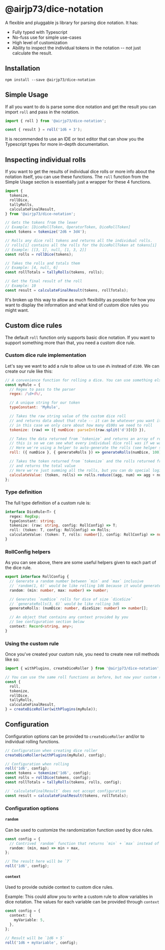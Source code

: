 # @airjp73/dice-notation

A flexible and pluggable js library for parsing dice notation. It has:

- Fully typed with Typescript
- No-fuss use for simple use-cases
- High level of customization
- Ability to inspect the individual tokens in the notation -- not just calculate the result.

## Installation

```
npm install --save @airjp73/dice-notation
```

## Simple Usage

If all you want to do is parse some dice notation and get the result you can import `roll` and pass in the notation.

```js
import { roll } from '@airjp73/dice-notation';

const { result } = roll('1d6 + 3');
```

It is recommended to use an IDE or text editor that can show you the Typescript types for more in-depth documentation.

## Inspecting individual rolls

If you want to get the results of individual dice rolls or more info about the notation itself, you can use these functions.
The `roll` function from the Simple Usage section is essentially just a wrapper for these 4 functions.

```js
import {
  tokenize,
  rollDice,
  tallyRolls,
  calculateFinalResult,
} from '@airjp73/dice-notation';

// Gets the tokens from the lexer
// Example: [DiceRollToken, OperatorToken, DiceRollToken]
const tokens = tokenize('2d6 + 3d4');

// Rolls any dice roll tokens and returns all the individual rolls.
// rolls[i] contains all the rolls for the DiceRollToken at tokens[i]
// Example: [[3, 1], null, [1, 3, 2]]
const rolls = rollDice(tokens);

// Takes the rolls and totals them
// Example: [4, null, 6]
const rollTotals = tallyRolls(tokens, rolls);

// Get the final result of the roll
// Example: 10
const result = calculateFinalResult(tokens, rollTotals);
```

It's broken up this way to allow as much flexibility as possible for how you want to display the information and what kind of custom dice rules you might want.

## Custom dice rules

The default `roll` function only supports basic dice notation. If you want to support something more than that, you need a custom dice rule.

### Custom dice rule implementation

Let's say we want to add a rule to allow us to use `d%` instead of `d100`. We can create our rule like this:

```js
// A convenience function for rolling a dice. You can use something else if you want
const myRule = {
  // Regex to pass to the parser
  regex: /\d+d%/,

  // A unique string for our token
  typeConstant: 'MyRule',

  // Takes the raw string value of the custom dice roll
  // and returns data about that role -- it can be whatever you want it to be
  // in this case we only care about how many d100s we need to roll
  tokenize: (raw) => ({ numDice: parseInt(raw.split('d')[0]) }),

  // Takes the data returned from `tokenize` and returns an array of rolls
  // this is so we can see what every individual dice roll was if we want
  // Here we're using a helper to auto-generate the rolls (see helper section below)
  roll: ({ numDice }, { generateRolls }) => generateRolls(numDice, 100),

  // Takes the token returned from `tokenize` and the rolls returned from `roll`
  // and returns the total value
  // Here we're just summing all the rolls, but you can do special logic here if you want
  calculateValue: (token, rolls) => rolls.reduce((agg, num) => agg + num, 0),
};
```

### Type definition

The full type definition of a custom rule is:

```ts
interface DiceRule<T> {
  regex: RegExp;
  typeConstant: string;
  tokenize: (raw: string, config: RollConfig) => T;
  roll: (token: T, config: RollConfig) => Rolls;
  calculateValue: (token: T, rolls: number[], config: RollConfig) => number;
}
```

### RollConfig helpers

As you can see above, there are some useful helpers given to each part of the dice rule.

```ts
export interface RollConfig {
  // Generate a random number between `min` and `max` inclusive
  // `random(1, 6)` would be like rolling 1d6 because it would generate a number between 1 & 6
  random: (min: number, max: number) => number;

  // Generates `numDice` rolls for dice of size `diceSize`
  // `generateRolls(3, 6)` would be like rolling 3d6
  generateRolls: (numDice: number, diceSize: number) => number[];

  // An object that contains any context provided by you
  // See configuration section below
  context: Record<string, any>;
}
```

### Using the custom rule

Once you've created your custom rule, you need to create new roll methods like so:

```js
import { withPlugins, createDiceRoller } from '@airjp73/dice-notation';

// You can use the same roll functions as before, but now your custom rules are injected into it.
const {
  roll,
  tokenize,
  rollDice,
  tallyRolls,
  calculateFinalResult,
} = createDiceRoller(withPlugins(myRule));
```

## Configuration

Configuration options can be provided to `createDiceRoller` and/or to individual rolling functions.

```ts
// Configuration when creating dice roller
createDiceRoller(withPlugins(myRule), config);

// Configuration when rolling
roll('1d6', config);
const tokens = tokenize('1d6', config);
const rolls = rollDice(tokens, config);
const rollTotals = tallyRolls(tokens, rolls, config);

// `calculateFinalResult` does not accept configuration
const result = calculateFinalResult(tokens, rollTotals);
```

### Configuration options

#### `random`

Can be used to customize the randomization function used by dice rules.

```ts
const config = {
  // Contrived `random` function that returns `min` + `max` instead of a random number
  random: (min, max) => min + max,
};

// The result here will be `7`
roll('1d6', config);
```

#### `context`

Used to provide outside context to custom dice rules.

Example: This could allow you to write a custom rule to allow variables in dice notation.
The values for each variable can be provided through `context`

```ts
const config = {
  context: {
    myVariable: 5,
  },
};

// Result will be `1d6 + 5`
roll('1d6 + myVariable', config);
```
